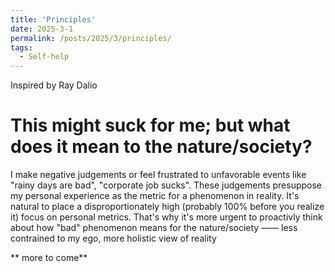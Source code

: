 ```yaml
---
title: 'Principles'
date: 2025-3-1
permalink: /posts/2025/3/principles/
tags:
  - Self-help
---
```


Inspired by Ray Dalio

This might suck for me; but what does it mean to the nature/society?
===
I make negative judgements or feel frustrated to unfavorable events like "rainy days are bad", "corporate job sucks". These judgements presuppose my personal experience as the metric for a phenomenon in reality. It's natural to place a disproportionately high (probably 100% before you realize it) focus on personal metrics. That's why it's more urgent to proactivly think about how "bad" phenomenon means for the nature/society —— less contrained to my ego, more holistic view of reality

** more to come**
